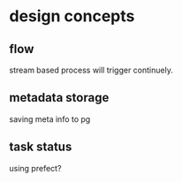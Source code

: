 # design concepts

## flow

stream based process will trigger continuely.


## metadata storage
saving meta info to pg

## task status
using prefect?
